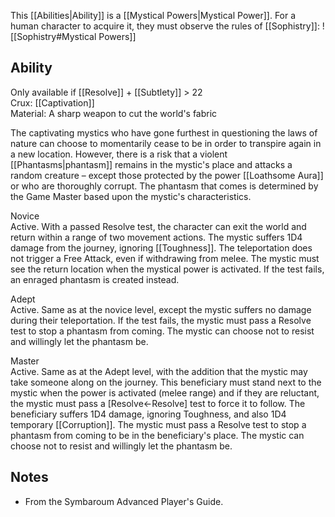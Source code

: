 This [[Abilities|Ability]] is a [[Mystical Powers|Mystical Power]]. For a human character to acquire it, they must observe the rules of [[Sophistry]]:
![[Sophistry#Mystical Powers]]
## Ability
Only available if [[Resolve]] + [[Subtlety]] > 22<br>Crux: [[Captivation]]<br>Material: A sharp weapon to cut the world's fabric

The captivating mystics who have gone furthest in questioning the laws of nature can choose to momentarily cease to be in order to transpire again in a new location. However, there is a risk that a violent [[Phantasms|phantasm]] remains in the mystic's place and attacks a random creature – except those protected by the power [[Loathsome Aura]] or who are thoroughly corrupt. The phantasm that comes is determined by the Game Master based upon the mystic's characteristics.

Novice<br>Active. With a passed Resolve test, the character can exit the world and return within a range of two movement actions. The mystic suffers 1D4 damage from the journey, ignoring [[Toughness]]. The teleportation does not trigger a Free Attack, even if withdrawing from melee. The mystic must see the return location when the mystical power is activated. If the test fails, an enraged phantasm is created instead.

Adept<br>Active. Same as at the novice level, except the mystic suffers no damage during their teleportation. If the test fails, the mystic must pass a Resolve test to stop a phantasm from coming. The mystic can choose not to resist and willingly let the phantasm be.

Master<br>Active. Same as at the Adept level, with the addition that the mystic may take someone along on the journey. This beneficiary must stand next to the mystic when the power is activated (melee range) and if they are reluctant, the mystic must pass a \[Resolve←Resolve\] test to force it to follow. The beneficiary suffers 1D4 damage, ignoring Toughness, and also 1D4 temporary [[Corruption]]. The mystic must pass a Resolve test to stop a phantasm from coming to be in the beneficiary's place. The mystic can choose not to resist and willingly let the phantasm be.
## Notes
* From the Symbaroum Advanced Player's Guide.